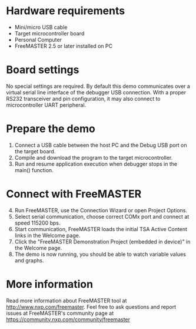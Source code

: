 Hardware requirements
=====================
- Mini/micro USB cable
- Target microcontroller board
- Personal Computer
- FreeMASTER 2.5 or later installed on PC

Board settings
============
No special settings are required. By default this demo communicates over a virtual 
serial line interface of the debugger USB connection. With a proper RS232 transceiver
and pin configuration, it may also connect to microcontroller UART peripheral.

Prepare the demo
===============
1.  Connect a USB cable between the host PC and the Debug USB port on the target board.
2.  Compile and download the program to the target microcontroller.
3.  Run and resume application execution when debugger stops in the main() function.

Connect with FreeMASTER
=======================
4.  Run FreeMASTER, use the Connection Wizard or open Project Options.
5.  Select serial communication, choose correct COMx port and connect at speed 115200 bps.
6.  Start communication, FreeMASTER loads the initial TSA Active Content links in the Welcome page.
7.  Click the "FreeMASTER Demonstration Project (embedded in device)" in the Welcome page.
8.  The demo is now running, you should be able to watch variable values and graphs.

More information
================
Read more information about FreeMASTER tool at http://www.nxp.com/freemaster.
Feel free to ask questions and report issues at FreeMASTER's 
community page at https://community.nxp.com/community/freemaster
